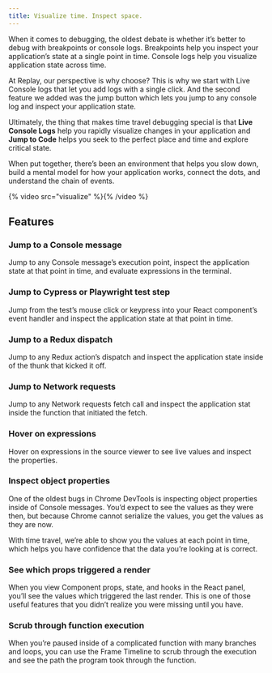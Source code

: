 ```yaml
---
title: Visualize time. Inspect space.
---
```


When it comes to debugging, the oldest debate is whether it’s better to debug with breakpoints or console logs. Breakpoints help you inspect your application’s state at a single point in time. Console logs help you visualize application state across time.

At Replay, our perspective is why choose? This is why we start with Live Console logs that let you add logs with a single click. And the second feature we added was the jump button which lets you jump to any console log and inspect your application state.

Ultimately, the thing that makes time travel debugging special is that **Live Console Logs** help you rapidly visualize changes in your application and **Jump to Code** helps you seek to the perfect place and time and explore critical state.

When put together, there’s been an environment that helps you slow down, build a mental model for how your application works, connect the dots, and understand the chain of events.

{% video src="visualize" %}{% /video %}

## Features

### Jump to a Console message

Jump to any Console message’s execution point, inspect the application state at that point in time, and evaluate expressions in the terminal.

### Jump to Cypress or Playwright test step

Jump from the test’s mouse click or keypress into your React component’s event handler and inspect the application state at that point in time.

### Jump to a Redux dispatch

Jump to any Redux action’s dispatch and inspect the application state inside of the thunk that kicked it off.

### Jump to Network requests

Jump to any Network requests fetch call and inspect the application stat inside the function that initiated the fetch.

### **Hover on expressions**

Hover on expressions in the source viewer to see live values and inspect the properties.

### **Inspect object properties**

One of the oldest bugs in Chrome DevTools is inspecting object properties inside of Console messages. You’d expect to see the values as they were then, but because Chrome cannot serialize the values, you get the values as they are now.

With time travel, we’re able to show you the values at each point in time, which helps you have confidence that the data you’re looking at is correct.

### **See which props triggered a render**

When you view Component props, state, and hooks in the React panel, you’ll see the values which triggered the last render. This is one of those useful features that you didn’t realize you were missing until you have.

### **Scrub through function execution**

When you’re paused inside of a complicated function with many branches and loops, you can use the Frame Timeline to scrub through the execution and see the path the program took through the function.
